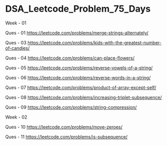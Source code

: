 # DSA_Leetcode_Problem_75_Days

Week - 01

Ques - 01 https://leetcode.com/problems/merge-strings-alternately/


Ques - 03 https://leetcode.com/problems/kids-with-the-greatest-number-of-candies/


Ques - 04 https://leetcode.com/problems/can-place-flowers/


Ques - 05 https://leetcode.com/problems/reverse-vowels-of-a-string/


Ques - 06 https://leetcode.com/problems/reverse-words-in-a-string/


Ques - 07 https://leetcode.com/problems/product-of-array-except-self/


Ques - 08 https://leetcode.com/problems/increasing-triplet-subsequence/


Ques - 09 https://leetcode.com/problems/string-compression/


Week - 02


Ques - 10 https://leetcode.com/problems/move-zeroes/


Ques - 11 https://leetcode.com/problems/is-subsequence/
